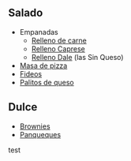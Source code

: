 Salado
------

-   Empanadas
    -   [Relleno de carne](relleno-de-carne.md)
    -   [Relleno Caprese](relleno-caprese.md)
    -   [Relleno Dale](relleno-dale.md) (las Sin Queso)
-   [Masa de pizza](masa-de-pizza.md)
-   [Fideos](fideos.md)
-   [Palitos de queso](palitos-de-queso.md)

Dulce
-----

-   [Brownies](brownies.md)
-   [Panqueques](panqueques.md)

test
